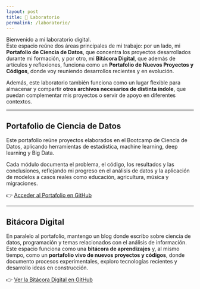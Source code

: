 ```yaml
---
layout: post
title: 🧪 Laboratorio
permalink: /laboratorio/
---
```


Bienvenido a mi laboratorio digital.  
Este espacio reúne dos áreas principales de mi trabajo: por un lado, mi **Portafolio de Ciencia de Datos**, que concentra los proyectos desarrollados durante mi formación, y por otro, mi **Bitácora Digital**, que además de artículos y reflexiones, funciona como un **Portafolio de Nuevos Proyectos y Códigos**, donde voy reuniendo desarrollos recientes y en evolución.  

Además, este laboratorio también funciona como un lugar flexible para almacenar y compartir **otros archivos necesarios de distinta índole**, que puedan complementar mis proyectos o servir de apoyo en diferentes contextos.  

---

## Portafolio de Ciencia de Datos

Este portafolio reúne proyectos elaborados en el Bootcamp de Ciencia de Datos, aplicando herramientas de estadística, machine learning, deep learning y Big Data.  

Cada módulo documenta el problema, el código, los resultados y las conclusiones, reflejando mi progreso en el análisis de datos y la aplicación de modelos a casos reales como educación, agricultura, música y migraciones.  

👉 [Acceder al Portafolio en GitHub](https://github.com/LirBast/Portafolio)

---

## Bitácora Digital

En paralelo al portafolio, mantengo un blog donde escribo sobre ciencia de datos, programación y temas relacionados con el análisis de información.  
Este espacio funciona como una **bitácora de aprendizajes** y, al mismo tiempo, como un **portafolio vivo de nuevos proyectos y códigos**, donde documento procesos experimentales, exploro tecnologías recientes y desarrollo ideas en construcción.  

👉 [Ver la Bitácora Digital en GitHub](https://github.com/LirBast/Bitacora-Digital)
